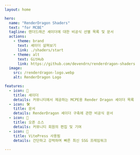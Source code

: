 ```yaml
---
layout: home

hero:
  name: "RenderDragon Shaders"
  text: "for MCBE"
  tagline: 렌더드래곤 셰이더에 대한 비공식 선별 목록 및 문서
  actions:
    - theme: brand
      text: 셰이더 살펴보기
      link: ./shaders/start
    - theme: alt
      text: GitHub
      link: https://github.com/devendrn/renderdragon-shaders
  image:
    src: /renderdragon-logo.webp
    alt: RenderDragon Logo

features:
  - icon: 📃
    title: 셰이더
    details: 커뮤니티에서 제공하는 MCPE용 Render Dragon 셰이더 목록
  - icon: 🛠️
    title: 문서
    details: RenderDragon 셰이더 구축에 관한 비공식 문서
  - icon: 📝
    title: 오픈 소스
    details: 커뮤니티 회원의 편집 및 기여
  - icon: 🚀
    title: VitePress 사용됨
    details: 간단하고 강력하며 빠른 최신 SSG 프레임워크
  
---
```


<style>
:root {
  --vp-home-hero-name-color: transparent;
  --vp-home-hero-name-background: -webkit-linear-gradient(120deg, #bd34fe 30%, #41d1ff);

  --vp-home-hero-image-background-image: linear-gradient(-45deg, #bd34fe 50%, #47caff 50%);
  --vp-home-hero-image-filter: blur(44px);
}

@media (min-width: 640px) {
  :root {
    --vp-home-hero-image-filter: blur(56px);
  }
}

@media (min-width: 960px) {
  :root {
    --vp-home-hero-image-filter: blur(68px);
  }
}
</style>